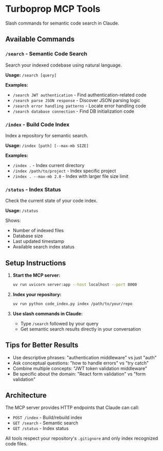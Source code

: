 # Turboprop MCP Tools

Slash commands for semantic code search in Claude.

## Available Commands

### `/search` - Semantic Code Search

Search your indexed codebase using natural language.

**Usage:** `/search [query]`

**Examples:**

- `/search JWT authentication` - Find authentication-related code
- `/search parse JSON response` - Discover JSON parsing logic
- `/search error handling patterns` - Locate error handling code
- `/search database connection` - Find DB initialization code

### `/index` - Build Code Index

Index a repository for semantic search.

**Usage:** `/index [path] [--max-mb SIZE]`

**Examples:**

- `/index .` - Index current directory
- `/index /path/to/project` - Index specific project
- `/index . --max-mb 2.0` - Index with larger file size limit

### `/status` - Index Status

Check the current state of your code index.

**Usage:** `/status`

Shows:

- Number of indexed files
- Database size
- Last updated timestamp
- Available search index status

## Setup Instructions

1. **Start the MCP server:**

   ```bash
   uv run uvicorn server:app --host localhost --port 8000
   ```

2. **Index your repository:**

   ```bash
   uv run python code_index.py index /path/to/your/repo
   ```

3. **Use slash commands in Claude:**
   - Type `/search` followed by your query
   - Get semantic search results directly in your conversation

## Tips for Better Results

- Use descriptive phrases: "authentication middleware" vs just "auth"
- Ask conceptual questions: "how to handle errors" vs "try catch"
- Combine multiple concepts: "JWT token validation middleware"
- Be specific about the domain: "React form validation" vs "form validation"

## Architecture

The MCP server provides HTTP endpoints that Claude can call:

- `POST /index` - Build/rebuild index
- `GET /search` - Semantic search
- `GET /status` - Index status

All tools respect your repository's `.gitignore` and only index recognized code files.
